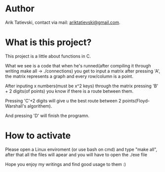 # Author
Arik Tatievski, contact via mail: ariktatievski@gmail.com.

# What is this project?

This project is a little about functions in C.

What we see is a code that when he's runned(after compiling it through writing make all -> ./connections) you get to input a matrix after pressing 'A', the matrix represents a graph and every row/column is a point.

After inputing x numbers(must be x^2 keys) through the matrix pressing 'B' + 2 digits(of points) you know if there is a route between them.

Pressing 'C'+2 digits will give u the best route between 2 points(Floyd-Warshall's algorithem).

And pressing 'D' will finish the programn.

# How to activate

Please open a Linux enviroment (or use bash on cmd) and type "make all", after that all the files will apear and you will have to open the ./exe file

Hope you enjoy my writings and find good usage to them :)

